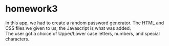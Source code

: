 # homework3
In this app, we had to create a random password generator. The HTML and CSS files we given to us, the Javascript is what was added.\
The user got a choice of Upper/Lower case letters, numbers, and special characters.

